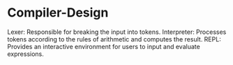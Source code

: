 # Compiler-Design
Lexer: Responsible for breaking the input into tokens. Interpreter: Processes tokens according to the rules of arithmetic and computes the result. REPL: Provides an interactive environment for users to input and evaluate expressions.

